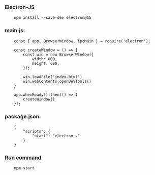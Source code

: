 ### Electron-JS

		npm install --save-dev electron@15

### main.js:
		const { app, BrowserWindow, ipcMain } = require('electron');
		
		const createWindow = () => {
			const win = new BrowserWindow({
				width: 800,
				height: 600,
			});
				
			win.loadFile('index.html')
			win.webContents.openDevTools()
        }

		app.whenReady().then(() => {
			createWindow()
		});

### package.json:

		{
			"scripts": {
				"start": "electron ."
			}
		}

### Run command

		npm start